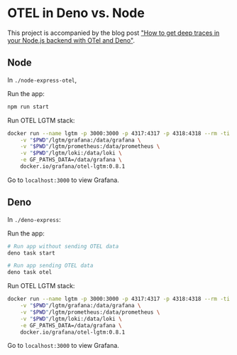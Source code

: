 # OTEL in Deno vs. Node

This project is accompanied by the blog post
["How to get deep traces in your Node.js backend with OTel and Deno"](https://deno.com/blog/otel-tracing-in-node-and-deno).

## Node

In `./node-express-otel`,

Run the app:

```bash
npm run start
```

Run OTEL LGTM stack:

```bash
docker run --name lgtm -p 3000:3000 -p 4317:4317 -p 4318:4318 --rm -ti \
    -v "$PWD"/lgtm/grafana:/data/grafana \
    -v "$PWD"/lgtm/prometheus:/data/prometheus \
    -v "$PWD"/lgtm/loki:/data/loki \
    -e GF_PATHS_DATA=/data/grafana \
    docker.io/grafana/otel-lgtm:0.8.1
```

Go to `localhost:3000` to view Grafana.

## Deno

In `./deno-express`:

Run the app:

```bash
# Run app without sending OTEL data
deno task start

# Run app sending OTEL data
deno task otel
```

Run OTEL LGTM stack:

```bash
docker run --name lgtm -p 3000:3000 -p 4317:4317 -p 4318:4318 --rm -ti \
    -v "$PWD"/lgtm/grafana:/data/grafana \
    -v "$PWD"/lgtm/prometheus:/data/prometheus \
    -v "$PWD"/lgtm/loki:/data/loki \
    -e GF_PATHS_DATA=/data/grafana \
    docker.io/grafana/otel-lgtm:0.8.1
```

Go to `localhost:3000` to view Grafana.
